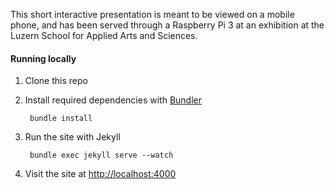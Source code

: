 This short interactive presentation is meant to be viewed on a mobile phone, and has been served through a Raspberry Pi 3 at an exhibition at the Luzern School for Applied Arts and Sciences.

#### Running locally

1. Clone this repo
2. Install required dependencies with [Bundler](http://bundler.io/)

        bundle install
3. Run the site with Jekyll

        bundle exec jekyll serve --watch
4. Visit the site at [http://localhost:4000](http://localhost:4000)
